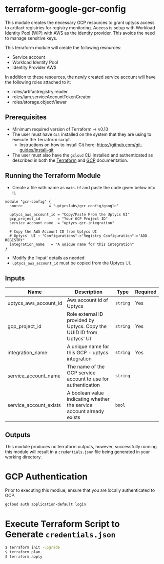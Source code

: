 # terraform-google-gcr-config

This module creates the necessary GCP resources to grant uptycs access to artifact registries for registry monitoring. Access is setup with Workload Identity Pool (WIP) with AWS as the identity provider. This avoids the need to manage sensitive keys.

This terraform module will create the following resources:

- Service account
- Workload Identity Pool
- Identity Provider AWS

In addition to these resources, the newly created service account will have the following roles attached to it:
- roles/artifactregistry.reader
- roles/iam.serviceAccountTokenCreator
- roles/storage.objectViewer

## Prerequisites

- Minimum required version of Terraform -> v0.13
- The user must have `Git` installed on the system that they are using to execute the Terraform script.
  - Instructions on how to install Git here: https://github.com/git-guides/install-git
- The user must also have the `gcloud` CLI installed and authenticated as described in both the [Terraform](https://registry.terraform.io/providers/hashicorp/google/latest/docs/guides/getting_started#configuring-the-provider) and [GCP](https://cloud.google.com/sdk/gcloud) documentation.

## Running the Terraform Module

- Create a file with name as `main.tf` and paste the code given below into it.

```hcl
module "gcr-config" {
  source            = "uptycslabs/gcr-config/google"
  
  uptycs_aws_account_id = "Copy/Paste From the Uptycs UI"
  gcp_project_id        = "Your GCP Project ID"
  service_account_name  = "uptycs-gcr-integration"

  # Copy the AWS Account ID from Uptycs UI
  # Uptycs' UI : "Configurations"->"Registry Configuration"->"ADD REGISTRY"
  integration_name   = "A unique name for this integration"
}

```
- Modify the ‘Input’ details as needed
- `uptycs_aws_account_id` must be copied from the Uptycs UI.


## Inputs

| Name                   | Description                                                           | Type     | Required |
| ---------------------  | --------------------------------------------------------------------- | -------- | -------- |
| uptycs_aws_account_id  | Aws account id of Uptycs                                              | `string` | Yes      |
| gcp_project_id         | Role external ID provided by Uptycs. Copy the UUID ID from Uptycs' UI | `string` | Yes      |
| integration_name       | A unique name for this GCP - uptycs integration                       | `string` | Yes      |
| service_account_name   | The name of the GCP service account to use for authentication         | `string` |          |
| service_account_exists | A boolean value indicating whether the service account already exists | `bool`   |          |


## Outputs

This module produces no terraform outputs, however, successfully running this module will result in a `credentials.json` file being generated in your working directory.

# GCP Authentication

Prior to executing this modiue, ensure that you are locally authenticated to GCP.

```sh
gcloud auth application-default login
```

# Execute Terraform Script to Generate `credentials.json`

```sh
$ terraform init -upgrade
$ terraform plan
$ terraform apply
```
